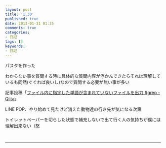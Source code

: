 ```yaml
---
layout: post
title: '1.30'
published: true
date: 2013-01-31 01:35
comments: true
categories:
- 日記
tags: []
keywords:
- 日記
---
```

パスタを作った

わからない事を質問する時に具体的な質問内容が浮かんできたらそれは理解しているも同然(ぐぐれば良いし)なので質問する必要が無い事が多い

記事投稿「[ファイル内に指定した単語が含まれていないファイルを出力 #grep - Qiita](http://qiita.com/items/9d6032c52620cad4f11f "ファイル内に指定した単語が含まれていないファイルを出力 #grep - Qiita")」

LINE POP、やり始めて見たけど消えた動物達の行き先が気になる次第

トイレットペーパーを切らした状態で補充しないで出て行く人の気持ちが僕には理解出来ない（怒

&nbsp;

---

